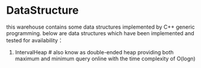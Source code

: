 # DataStructure
this warehouse contains some data structures implemented by C++ generic programming. 
below are data structures which have been implemented and tested for availability：
1. IntervalHeap  # also know as double-ended heap providing both maximum and minimum query online with the time complexity of O(logn)
